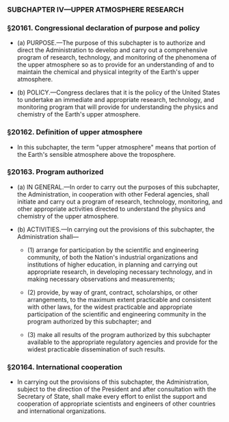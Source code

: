 ### SUBCHAPTER IV—UPPER ATMOSPHERE RESEARCH

### §20161. Congressional declaration of purpose and policy
* (a) PURPOSE.—The purpose of this subchapter is to authorize and direct the Administration to develop and carry out a comprehensive program of research, technology, and monitoring of the phenomena of the upper atmosphere so as to provide for an understanding of and to maintain the chemical and physical integrity of the Earth's upper atmosphere.

* (b) POLICY.—Congress declares that it is the policy of the United States to undertake an immediate and appropriate research, technology, and monitoring program that will provide for understanding the physics and chemistry of the Earth's upper atmosphere.

### §20162. Definition of upper atmosphere
* In this subchapter, the term "upper atmosphere" means that portion of the Earth's sensible atmosphere above the troposphere.

### §20163. Program authorized
* (a) IN GENERAL.—In order to carry out the purposes of this subchapter, the Administration, in cooperation with other Federal agencies, shall initiate and carry out a program of research, technology, monitoring, and other appropriate activities directed to understand the physics and chemistry of the upper atmosphere.

* (b) ACTIVITIES.—In carrying out the provisions of this subchapter, the Administration shall—

  * (1) arrange for participation by the scientific and engineering community, of both the Nation's industrial organizations and institutions of higher education, in planning and carrying out appropriate research, in developing necessary technology, and in making necessary observations and measurements;

  * (2) provide, by way of grant, contract, scholarships, or other arrangements, to the maximum extent practicable and consistent with other laws, for the widest practicable and appropriate participation of the scientific and engineering community in the program authorized by this subchapter; and

  * (3) make all results of the program authorized by this subchapter available to the appropriate regulatory agencies and provide for the widest practicable dissemination of such results.

### §20164. International cooperation
* In carrying out the provisions of this subchapter, the Administration, subject to the direction of the President and after consultation with the Secretary of State, shall make every effort to enlist the support and cooperation of appropriate scientists and engineers of other countries and international organizations.